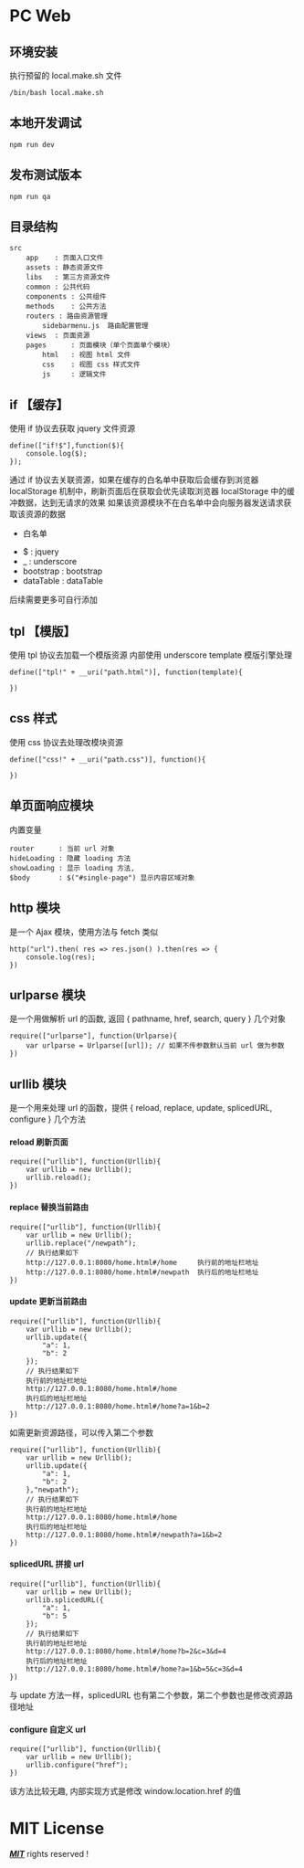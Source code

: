 # PC Web

## 环境安装

执行预留的 local.make.sh 文件

    /bin/bash local.make.sh

## 本地开发调试

    npm run dev

## 发布测试版本

    npm run qa


## 目录结构

    src
        app    : 页面入口文件
        assets : 静态资源文件
        libs   : 第三方资源文件
        common : 公共代码
        components : 公共组件
        methods    : 公共方法
        routers : 路由资源管理
            sidebarmenu.js  路由配置管理
        views  : 页面资源
        pages      : 页面模块（单个页面单个模块）
            html   : 视图 html 文件
            css    : 视图 css 样式文件
            js     : 逻辑文件


## if 【缓存】

使用 if 协议去获取 jquery 文件资源

    define(["if!$"],function($){
        console.log($);
    });

通过 if 协议去关联资源，如果在缓存的白名单中获取后会缓存到浏览器 localStorage 机制中，刷新页面后在获取会优先读取浏览器 localStorage 中的缓冲数据，达到无请求的效果
如果该资源模块不在白名单中会向服务器发送请求获取该资源的数据

* 白名单

- $ : jquery
- _ : underscore
- bootstrap : bootstrap
- dataTable : dataTable

后续需要更多可自行添加


## tpl 【模版】

使用 tpl 协议去加载一个模版资源
内部使用 underscore template 模版引擎处理

    define(["tpl!" + __uri("path.html")], function(template){
      
    })

## css 样式

使用 css 协议去处理改模块资源

    define(["css!" + __uri("path.css")], function(){
      
    })


## 单页面响应模块

内置变量

    router      : 当前 url 对象
    hideLoading : 隐藏 loading 方法
    showLoading : 显示 loading 方法,
    $body       : $("#single-page") 显示内容区域对象


## http 模块

是一个 Ajax 模块，使用方法与 fetch 类似

    http("url").then( res => res.json() ).then(res => {
        console.log(res);
    })

## urlparse 模块

是一个用做解析 url 的函数, 返回 { pathname, href, search, query } 几个对象

    require(["urlparse"], function(Urlparse){
        var urlparse = Urlparse([url]); // 如果不传参数默认当前 url 做为参数
    })

 
## urllib 模块

是一个用来处理 url 的函数，提供 { reload, replace, update, splicedURL, configure } 几个方法


#### reload 刷新页面

    require(["urllib"], function(Urllib){
        var urllib = new Urllib();
        urllib.reload();
    })

#### replace 替换当前路由

    require(["urllib"], function(Urllib){
        var urllib = new Urllib();
        urllib.replace("/newpath");
        // 执行结果如下
        http://127.0.0.1:8080/home.html#/home     执行前的地址栏地址
        http://127.0.0.1:8080/home.html#/newpath  执行后的地址栏地址
    })

#### update 更新当前路由

    require(["urllib"], function(Urllib){
        var urllib = new Urllib();
        urllib.update({
            "a": 1,
            "b": 2
        });
        // 执行结果如下
        执行前的地址栏地址
        http://127.0.0.1:8080/home.html#/home     
        执行后的地址栏地址
        http://127.0.0.1:8080/home.html#/home?a=1&b=2
    })

如需更新资源路径，可以传入第二个参数

    require(["urllib"], function(Urllib){
        var urllib = new Urllib();
        urllib.update({
            "a": 1,
            "b": 2
        },"newpath");
        // 执行结果如下
        执行前的地址栏地址
        http://127.0.0.1:8080/home.html#/home     
        执行后的地址栏地址
        http://127.0.0.1:8080/home.html#/newpath?a=1&b=2
    })


#### splicedURL 拼接 url 

    require(["urllib"], function(Urllib){
        var urllib = new Urllib();
        urllib.splicedURL({
            "a": 1,
            "b": 5
        });
        // 执行结果如下
        执行前的地址栏地址
        http://127.0.0.1:8080/home.html#/home?b=2&c=3&d=4   
        执行后的地址栏地址
        http://127.0.0.1:8080/home.html#/home?a=1&b=5&c=3&d=4   
    })

与 update 方法一样，splicedURL 也有第二个参数，第二个参数也是修改资源路径地址 

#### configure 自定义 url

    require(["urllib"], function(Urllib){
        var urllib = new Urllib();
        urllib.configure("href");
    })

该方法比较无趣, 内部实现方式是修改 window.location.href 的值


# MIT License
***[MIT](./LINCENSE)*** rights reserved !